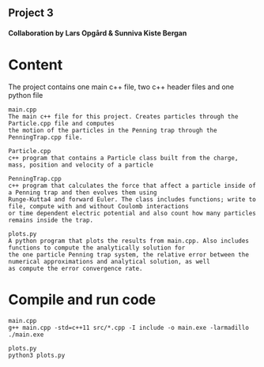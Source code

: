 ## Project 3

#### Collaboration by Lars Opgård & Sunniva Kiste Bergan

# Content

The project contains one main c++ file, two c++ header files and one python file
 
    main.cpp
    The main c++ file for this project. Creates particles through the Particle.cpp file and computes
    the motion of the particles in the Penning trap through the PenningTrap.cpp file.
    
    Particle.cpp
    c++ program that contains a Particle class built from the charge, mass, position and velocity of a particle
    
    PenningTrap.cpp
    c++ program that calculates the force that affect a particle inside of a Penning trap and then evolves them using
    Runge-Kutta4 and forward Euler. The class includes functions; write to file, compute with and without Coulomb interactions
    or time dependent electric potential and also count how many particles remains inside the trap.
    
    plots.py
    A python program that plots the results from main.cpp. Also includes functions to compute the analytically solution for 
    the one particle Penning trap system, the relative error between the numerical approximations and analytical solution, as well
    as compute the error convergence rate.
    


# Compile and run code

    main.cpp
    g++ main.cpp -std=c++11 src/*.cpp -I include -o main.exe -larmadillo
    ./main.exe
    
    plots.py
    python3 plots.py
